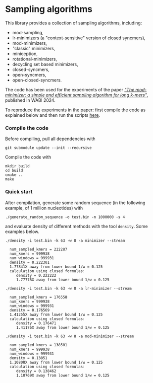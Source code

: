 # Sampling algorithms

This library provides a collection of sampling algorithms, including:

- mod-sampling,
- lr-minimizers (a "context-sensitive" version of closed syncmers),
- mod-minimizers,
- "classic" minimizers,
- miniception,
- rotational-minimizers,
- decycling set based minimizers,
- closed-syncmers,
- open-syncmers,
- open-closed-syncmers.

The code has been used for the experiments of the paper [*"The mod-minimizer: a simple and efficient sampling algorithm for long k-mers"*](https://drops.dagstuhl.de/entities/document/10.4230/LIPIcs.WABI.2024.11), published in WABI 2024.

To reproduce the experiments in the paper: first compile the code as explained below and then run the scripts [here](https://github.com/jermp/minimizers/tree/main/script#experiments).

### Compile the code

Before compiling, pull all dependencies with

	git submodule update --init --recursive

Compile the code with

    mkdir build
    cd build
    cmake ..
    make

### Quick start

After compilation, generate some random sequence (in the following example, of 1 million nucleotides) with

    ./generate_random_sequence -o test.bin -n 1000000 -s 4

and evaluate density of different methods with the tool `density`.
Some examples below.

	./density -i test.bin -k 63 -w 8 -a minimizer --stream

	  num_sampled_kmers = 222287
	  num_kmers = 999938
	  num_windows = 999931
	  density = 0.222301
	  1.77841X away from lower bound 1/w = 0.125
	  calculation using closed formulas:
	     density = 0.222222
	     1.77778X away from lower bound 1/w = 0.125

	./density -i test.bin -k 63 -w 8 -a lr-minimizer --stream

	  num_sampled_kmers = 176558
	  num_kmers = 999938
	  num_windows = 999931
	  density = 0.176569
	  1.41255X away from lower bound 1/w = 0.125
	  calculation using closed formulas:
	     density = 0.176471
	     1.41176X away from lower bound 1/w = 0.125

	./density -i test.bin -k 63 -w 8 -a mod-minimizer --stream

	  num_sampled_kmers = 138501
	  num_kmers = 999938
	  num_windows = 999931
	  density = 0.13851
	  1.10808X away from lower bound 1/w = 0.125
	  calculation using closed formulas:
	     density = 0.138462
	     1.10769X away from lower bound 1/w = 0.125